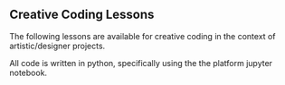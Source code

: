 ## Creative Coding Lessons

The following lessons are available for creative coding in the context of artistic/designer projects.

All code is written in python, specifically using the the platform jupyter notebook.